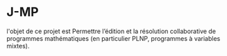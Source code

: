 # J-MP
l'objet de ce projet est Permettre l’édition et la résolution collaborative de programmes mathématiques (en particulier PLNP, programmes à variables mixtes).
